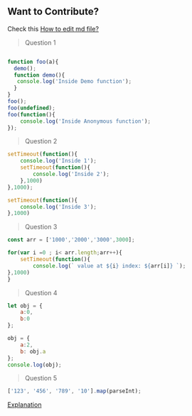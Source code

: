 ## Want to Contribute?

Check this [How to edit md file?](https://guides.github.com/features/mastering-markdown/)


> Question 1
```javascript

function foo(a){
  demo();
  function demo(){
   console.log('Inside Demo function'); 
  }
}
foo();
foo(undefined);
foo(function(){ 
    console.log('Inside Anonymous function'); 
});

```
> Question 2
```javascript
setTimeout(function(){
    console.log('Inside 1');
    setTimeout(function(){
        console.log('Inside 2');
    },1000)
},1000);

setTimeout(function(){
    console.log('Inside 3');
},1000)

```
> Question 3
```javascript
const arr = ['1000','2000','3000',3000];

for(var i =0 ; i< arr.length;arr++){
    setTimeout(function(){
        console.log(` value at ${i} index: ${arr[i]} `);
},1000)
}
```
> Question 4
```javascript
let obj = {
    a:0,
    b:0
};

obj = {
    a:2,
    b: obj.a
};
console.log(obj);
```

> Question 5

```javascript
['123', '456', '789', '10'].map(parseInt);
```
[Explanation](https://medium.com/dailyjs/parseint-mystery-7c4368ef7b21)
